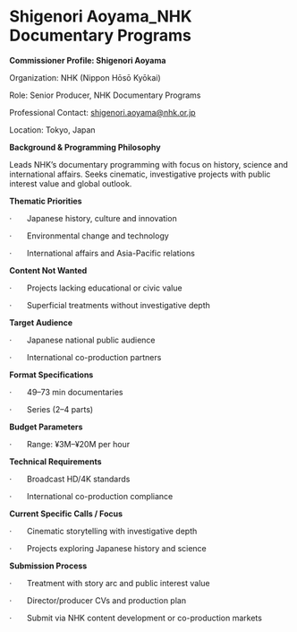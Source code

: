 # Shigenori Aoyama_NHK Documentary Programs

**Commissioner Profile: Shigenori Aoyama**

Organization: NHK (Nippon Hōsō Kyōkai)

Role: Senior Producer, NHK Documentary Programs

Professional Contact: shigenori.aoyama@nhk.or.jp

Location: Tokyo, Japan

**Background & Programming Philosophy**

Leads NHK’s documentary programming with focus on history, science and international affairs. Seeks cinematic, investigative projects with public interest value and global outlook.

**Thematic Priorities**

·       Japanese history, culture and innovation

·       Environmental change and technology

·       International affairs and Asia-Pacific relations

**Content Not Wanted**

·       Projects lacking educational or civic value

·       Superficial treatments without investigative depth

**Target Audience**

·       Japanese national public audience

·       International co-production partners

**Format Specifications**

·       49–73 min documentaries

·       Series (2–4 parts)

**Budget Parameters**

·       Range: ¥3M–¥20M per hour

**Technical Requirements**

·       Broadcast HD/4K standards

·       International co-production compliance

**Current Specific Calls / Focus**

·       Cinematic storytelling with investigative depth

·       Projects exploring Japanese history and science

**Submission Process**

·       Treatment with story arc and public interest value

·       Director/producer CVs and production plan

·       Submit via NHK content development or co-production markets